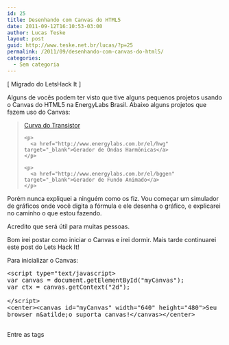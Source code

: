 ```yaml
---
id: 25
title: Desenhando com Canvas do HTML5
date: 2011-09-12T16:10:53-03:00
author: Lucas Teske
layout: post
guid: http://www.teske.net.br/lucas/?p=25
permalink: /2011/09/desenhando-com-canvas-do-html5/
categories:
  - Sem categoria
---
```

[ Migrado do LetsHack It ]

<div class="regular_post_body">
  <p>
    Alguns de vocês podem ter visto que tive alguns pequenos projetos usando o Canvas do HTML5 na EnergyLabs Brasil. Abaixo alguns projetos que fazem uso do Canvas:
  </p>
  
  <blockquote>
    <p>
      <a href="http://www.energylabs.com.br/el/tcalc" target="_blank">Curva do Transístor</a>
    </p>
    
    <p>
      <a href="http://www.energylabs.com.br/el/hwg" target="_blank">Gerador de Ondas Harmônicas</a>
    </p>
    
    <p>
      <a href="http://www.energylabs.com.br/el/bggen" target="_blank">Gerador de Fundo Animado</a>
    </p>
  </blockquote>
  
  <p>
    Porém nunca expliquei a ninguém como os fiz. Vou começar um simulador de gráficos onde você digita a fórmula e ele desenha o gráfico, e explicarei no caminho o que estou fazendo.
  </p>
  
  <p>
    Acredito que será útil para muitas pessoas.
  </p>
</div>

<!--more-->

Bom irei postar como iniciar o Canvas e irei dormir. Mais tarde continuarei este post do Lets Hack It!

Para inicializar o Canvas:

<pre class="brush: xml; title: ; notranslate" title="">&lt;script type="text/javascript&gt;
var canvas = document.getElementById("myCanvas");
var ctx = canvas.getContext("2d");

&lt;/script&gt;
&lt;center&gt;&lt;canvas id="myCanvas" width="640" height="480"&gt;Seu
browser n&amp;atilde;o suporta canvas!&lt;/canvas&gt;&lt;/center&gt;

</pre>

Entre as tags **<script>** iremos colocar o código em JavaScript para manipular o canvas. A tag **<canvas>** define onde será desenhado, o _width e height_ definem o tamanho do canvas. O conteúdo entre as tags define o texto que será mostrado caso o Browser não suporte Canvas.

É isso ai, mais tarde explico mais de como desenhar. Irei dormir agora! Boa madrugada a todos 😀  
&#8212;&#8212;&#8212;&#8212;&#8212;&#8212;&#8212;&#8212;&#8212;&#8212;&#8212;&#8212;&#8212;&#8212;&#8212;&#8212;&#8212;&#8212;&#8212;&#8212;&#8212;&#8212;&#8212;&#8212;&#8212;&#8212;-

Não consegui fazer nada hoje praticamente. Acordei tarde e tive de sair correndo por que ainda tinha que deixar algo nos correios.

De qualquer maneira começarei agora a escrever, talvez não termine hoje, mas irei adiantar o máximo possível.

Vamos lá, cometi um erro no post anterior, as  vars precisam ser declaradas dentro da função **draw()** por um motivo simples, o _browser_ interpreta linha a linha o código javascript, e o javascript está antes da declaração da tag canvas. executaremos a função draw no método **onLoad** da tag **body**. Assim quando ele carregar tudo, executará o Draw e tudo funcionará perfeitamente.

Vamos lá, começar a desenhar, pintando o fundo de preto.

Dentro da tag script, colocaremos o seguinte:

<pre class="brush: jscript; title: ; notranslate" title="">var width = 640;
var height = 480;

function draw() {
	var canvas = document.getElementById("canvas");
	var ctx = canvas.getContext("2d");
	ctx.fillStyle = '#000000';
	ctx.fillRect(0,0,width,height);
}
</pre>

Definimos duas variáveis **width** e **height** para definirmos a largura e altura. Note que alterar esses valores não altera o tamanho do canvas, e sim a área onde nosso script desenhará. Se você for fazer uma tela de desenho diferente, não se esqueça de alterar a tag canvas também!

Isso deve resultar nisso:

![image](https://media.tumblr.com/tumblr_lrfzn3tJnp1qh7srd.png) 

A função **fillStyle** define a cor do preenchimento como diz o próprio nome. Ela segue o mesmo padrão do HTML sendo cada cor composta de um _byte_ em hexa ( **00** a **FF** ) no padrão **RRGGBB** ( R = Vermelho, G = Verde, B = Azul ).

Já a função **fillRect** faz o preenchimento de um retângulo, seu uso é:

**fillRect(StartX,StartY,EndX,EndY);**

Onde:

> <div>
>   <p>
>     StartX, StartY -> São as coordenadas do ponto superior esquerdo.
>   </p>
>   
>   <p>
>     EndX, EndY -> São as coordenadas do ponto inferior direito.
>   </p>
> </div>

Simples não?

&#8212;&#8212;&#8212;&#8212;&#8212;&#8212;&#8212;&#8212;&#8212;&#8212;&#8212;&#8212;&#8212;&#8212;&#8212;&#8212;&#8212;&#8212;&#8212;&#8212;&#8212;&#8212;&#8212;&#8212;&#8212;&#8212;-

Vamos começar a desenhar as linhas e colunas então. Para isso criaremos uma &#8220;caneta&#8221; para desenhar no canvas.

Usaremos basicamente 5 comandos do canvas:

> <div>
>   <p>
>     beginPath() => Inicia a operação &#8220;caneta&#8221; do canvas
>   </p>
>   
>   <p>
>     moveTo(x,y) => Move a caneta para coordenada x,y
>   </p>
>   
>   <p>
>     lineTo(x,y) => Marca o desenho da posição atual da caneta até x,y
>   </p>
>   
>   <p>
>     stroke() => Efetua o desenho marcado
>   </p>
>   
>   <p>
>     closePath() => Finaliza a operação &#8220;caneta&#8221; do canvas
>   </p>
> </div>

Então vamos lá!

Mudaremos o tamanho do Canvas para 640&#215;640 para termos uma área de desenho quadrada. Altere o **width** e **height** tanto no javascript quanto na tag canvas para este tamanho. Também alteraremos a cor usada anteriormente para preenchimento do fundo, para algo ligeiramente diferente do preto, no meu caso usei o #333333

Faremos tudo a uma relação para que haja uma linha e uma coluna cruzando exatamente no centro da tela. Tendo uma tela de desenho 640&#215;640, a sua coluna central começará em **(0,width/2)** e terminará em **(height,width/2)**. Já sua linha central começará em **(height/2,0)** e terminará em **(height/2,width)**. Vamos fazer tudo baseado nessa informação.

Montaremos então 5 colunas e 5 linhas, isso da uma distância de **128px** entre elas. Vamos lá:

Antes de mais nada começaremos então a operação &#8220;caneta&#8221;:

<pre class="brush: jscript; title: ; notranslate" title="">ctx.beginPath();
	ctx.lineWidth = 2;
	ctx.strokeStyle = '#EEEEEE';
</pre>

Iniciada a operação caneta, podemos começar a projetar as colunas:

<pre class="brush: jscript; title: ; notranslate" title="">var i;
	for(i=-2;i&lt;=2;i++) {
		ctx.moveTo(width/2-128*i,0);
		ctx.lineTo(width/2-128*i,height);
	}
</pre>

Vejam que eu usei uma fórmula na coordenada, onde a posição X da coluna será a largura dividida por 2 (centro) menos 128px vezes o numero da coluna. Começando por -2 (2 colunas antes da central) teremos a primeira coluna em X = largura/2 &#8211; 256.

Faremos agora as linhas, de maneira semelhante:

<pre class="brush: jscript; title: ; notranslate" title="">for(i=-2;i&lt;=2;i++) {
		ctx.moveTo(0,height/2-128*i);
		ctx.lineTo(width,height/2-128*i);
	}</pre>

Após isso, podemos mandar desenhar e encerrar a operação caneta.

<pre class="brush: jscript; title: ; notranslate" title="">ctx.stroke(); //Desenhar
	ctx.closePath();
</pre>

Isso nos resultará em algo desse jeito:

![image](https://media.tumblr.com/tumblr_lrg1nffed61qh7srd.png)  
&#8212;&#8212;&#8212;&#8212;&#8212;&#8212;&#8212;&#8212;&#8212;&#8212;&#8212;&#8212;&#8212;&#8212;&#8212;&#8212;&#8212;&#8212;&#8212;&#8212;&#8212;&#8212;&#8212;&#8212;&#8212;&#8212;

Bom vamos desenhar algo agora então no gráfico. Uma função senoidal amarela.

Uma função senoidal é definida por **y = seno(x)**. Para fazermos este desenho, teremos que fazer um método chamado **varredura**. Como funciona? Simples!

Na escola quando vamos desenhar o gráfico de uma função, não pegamos vários valores de X, calculamos o Y e colocamos no plano cartesiano? Faremos algo bem semelhante aqui.

Considere que o X é número de pixels na horizontal e o Y é o número de pixels na vertical. Bem, na vertical ficará meio pequeno então faremos um controle de **amplitude** (&#8220;altura&#8221; da função). Cada 1 de Y valerá 10px&#8230;

Vamos começar então!

Usaremos a função **translate** para alterar o ponto de origem para o centro da tela **(width/2,height/2)**. Outro detalhe é que precisamos de uma interpolação para desenhar a onda bem. Faremos o seguinte então, temos metade da janela disponível para desenho da onda, isso da width/2 para o X. Faremos uma interpolação de 100 vezes para calcular os valores de seno.

<pre class="brush: jscript; title: ; notranslate" title="">ctx.translate(width/2,height/2);
	ctx.beginPath();
	ctx.strokeStyle = '#EEEE00';
</pre>

<pre class="brush: jscript; title: ; notranslate" title="">ctx.moveTo(0,0);
	var x=0;;
	var amplitude = 0;
	while(x &lt; width*50) {
		amplitude = Math.round(Math.sin(x/100)*100);
		ctx.lineTo(x/5,amplitude);
		x++;
	}
	ctx.stroke();
	ctx.closePath();</pre>

Começamos traduzindo o X e Y para width/2 e height/2 respectivamente, logo o 0,0 será o centro da tela (cruzamento da linha e coluna centrais).

Movemos a caneta para 0,0 e fizemos um laço iterativo que roda até o **x** ser igual a cinquenta vezes a largura da tela _[lembra que falei da interpolação? Considerando que onde desenhamos é largura/2, largura*50 é uma interpolação de 100 vezes]._ A variável **amplitude** é usada para armazenar o valor do **Y**, onde usamos o **Math.sin(x/100)** _[Lembra da interpolação? Aqui temos que usar o x no tamanho real da tela!]_ e multiplicamos por 100 _[lembra que falei que cada Y valeria 100px?]_ após isso arredondamos com o **Math.round**, afinal não existe pixel em números fracionários. Feito isso teremos um resultado assim:

![image](https://media.tumblr.com/tumblr_lrg4h1lupp1qh7srd.png) 

Viram como é &#8220;fácil&#8221;?

Podemos fazer umas alterações também!

<pre class="brush: jscript; title: ; notranslate" title="">ctx.translate(0,height/2);
	ctx.beginPath();
	ctx.strokeStyle = '#EEEE00';

	ctx.moveTo(0,0);
	var x=0;
	var amplitude = 0;
	while(x &lt; (width/2)*100) {
		amplitude = Math.round(Math.sin(x/100)*300);
		ctx.lineTo(x/2,amplitude);
		x++;
	}
</pre>

Isso irá gerar um resultado assim:

![image](https://media.tumblr.com/tumblr_lrg4r0YSaj1qh7srd.png) 

Para clarificar um pouco as mudanças que fiz, aqui está um código que ficará mais fácil de entender o que cada coisa faz:

<pre class="brush: jscript; title: ; notranslate" title="">var PosX = 0;
	var PosY = height/2;
	var Interpolacao = 100;
	var AmplitudeM = 300;
	var Periodo = 2;

	ctx.translate(PosX,PosY);
	ctx.beginPath();
	ctx.strokeStyle = '#EEEE00';

	ctx.moveTo(0,0);
	var x=0;
	var amplitude = 0;
	while(x &lt; (width/2)*Interpolacao) {
		amplitude = Math.round(Math.sin(x/Interpolacao)*AmplitudeM);
		ctx.lineTo(x/Periodo,amplitude);
		x++;
	}
	ctx.stroke();
	ctx.closePath();
</pre>

Defini variáveis antes para esclarecer a devida função de cada coisa:

> <div>
>   <p>
>     PosX => Posição X real do 0 no plano cartesiano
>   </p>
>   
>   <p>
>     PosY => Posição Y real do 0 no plano cartesiano
>   </p>
>   
>   <p>
>     Interpolacao => Numero de pontos para a interpolação
>   </p>
>   
>   <p>
>     AmplitudeM => Multiplicador de amplitude
>   </p>
>   
>   <p>
>     Periodo => Divisor do Período
>   </p>
> </div>

Faça uma alteração você mesmo nesses valores e veja a diferença!

Podemos fazer qualquer fórmula nisso, veja só o resultado de **y = seno(x)*sqrt(x)**

**![image](https://media.tumblr.com/tumblr_lrg568jhJp1qh7srd.png)**

Tente você também!

Código:

> <div>
>   <p>
>     <a href="http://codepad.org/xzXGlBkd">http://codepad.org/xzXGlBkd</a>
>   </p>
> </div>